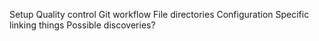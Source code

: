 Setup
Quality control
Git workflow
File directories
Configuration
Specific linking things
Possible discoveries?
